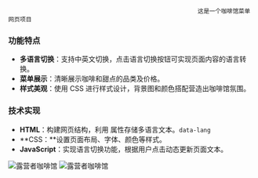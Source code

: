                                                           这是一个咖啡馆菜单网页项目

### 功能特点



- **多语言切换**：支持中英文切换，点击语言切换按钮可实现页面内容的语言转换。
- **菜单展示**：清晰展示咖啡和甜点的品类及价格。
- **样式美观**：使用 CSS 进行样式设计，背景图和颜色搭配营造出咖啡馆氛围。

### 技术实现



- **HTML**：构建网页结构，利用 属性存储多语言文本。`data-lang`
- **CSS：**设置页面布局、字体、颜色等样式。
- **JavaScript**：实现语言切换功能，根据用户点击动态更新页面文本。

![露营者咖啡馆](https://github.com/lijiaji20/git-cs/blob/main/露营者咖啡馆1.png)
![露营者咖啡馆](https://github.com/lijiaji20/git-cs/blob/main/露营者咖啡馆2.png)
